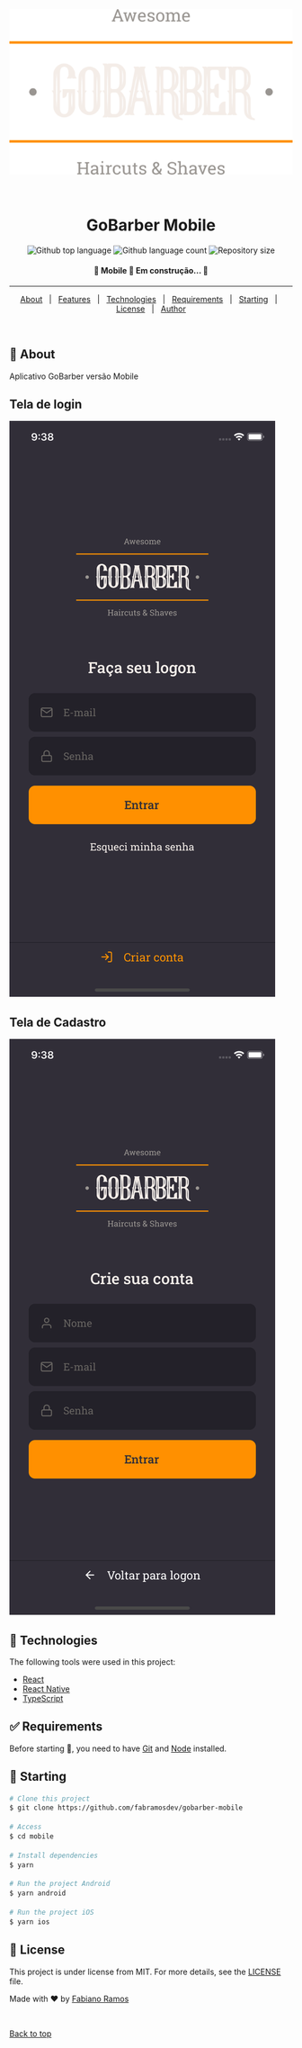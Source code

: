 <div align="center" id="top">
  <img src="./.github/logo.png" alt="Mobile" />

  &#xa0;

  <!-- <a href="https://mobile.netlify.app">Demo</a> -->
</div>

<h1 align="center">GoBarber Mobile</h1>

<p align="center">
  <img alt="Github top language" src="https://img.shields.io/github/languages/top/fabramosdev/gobarber-mobile?color=56BEB8">

  <img alt="Github language count" src="https://img.shields.io/github/languages/count/fabramosdev/gobarber-mobile?color=56BEB8">

  <img alt="Repository size" src="https://img.shields.io/github/repo-size/fabramosdev/gobarber-mobile?color=56BEB8">

  <!-- <img alt="Github issues" src="https://img.shields.io/github/issues/fabramosdev/gobarber-mobile?color=56BEB8" /> -->

  <!-- <img alt="Github forks" src="https://img.shields.io/github/forks/fabramosdev/gobarber-mobile?color=56BEB8" /> -->

  <!-- <img alt="Github stars" src="https://img.shields.io/github/stars/fabramosdev/gobarber-mobile?color=56BEB8" /> -->
</p>



<h4 align="center">
	🚧  Mobile 🚀 Em construção...  🚧
</h4>

<hr>

<p align="center">
  <a href="#dart-about">About</a> &#xa0; | &#xa0;
  <a href="#sparkles-features">Features</a> &#xa0; | &#xa0;
  <a href="#rocket-technologies">Technologies</a> &#xa0; | &#xa0;
  <a href="#white_check_mark-requirements">Requirements</a> &#xa0; | &#xa0;
  <a href="#checkered_flag-starting">Starting</a> &#xa0; | &#xa0;
  <a href="#memo-license">License</a> &#xa0; | &#xa0;
  <a href="https://github.com/fabramosdev" target="_blank">Author</a>
</p>

<br>

## :dart: About ##

Aplicativo GoBarber versão Mobile

## Tela de login ###
<img src="./.github/01.png" alt="Mobile" />

## Tela de Cadastro ###
<img src="./.github/02.png" alt="Mobile" />

## :rocket: Technologies ##

The following tools were used in this project:

- [React](https://pt-br.reactjs.org/)
- [React Native](https://reactnative.dev/)
- [TypeScript](https://www.typescriptlang.org/)

## :white_check_mark: Requirements ##

Before starting :checkered_flag:, you need to have [Git](https://git-scm.com) and [Node](https://nodejs.org/en/) installed.

## :checkered_flag: Starting ##

```bash
# Clone this project
$ git clone https://github.com/fabramosdev/gobarber-mobile

# Access
$ cd mobile

# Install dependencies
$ yarn

# Run the project Android
$ yarn android

# Run the project iOS
$ yarn ios


```

## :memo: License ##

This project is under license from MIT. For more details, see the [LICENSE](LICENSE.md) file.


Made with :heart: by <a href="https://github.com/fabramosdev" target="_blank">Fabiano Ramos</a>

&#xa0;

<a href="#top">Back to top</a>
